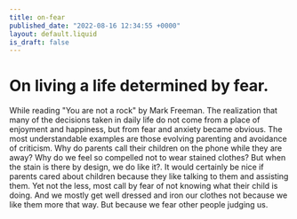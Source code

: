 ```yaml
---
title: on-fear
published_date: "2022-08-16 12:34:55 +0000"
layout: default.liquid
is_draft: false
---
```

# On living a life determined by fear.

While reading "You are not a rock" by Mark Freeman. The realization that many of the decisions taken in daily life do not come from a place of enjoyment and
happiness, but from fear and anxiety became obvious. The most understandable examples are those evolving parenting and avoidance of criticism. Why do parents call their children on the phone while they are away? Why do we feel so compelled not to wear stained clothes? But when the stain is there by design, we do like it?.
It would certainly be nice if parents cared about children because they like talking to them and assisting them. Yet not the less, most call by fear of not knowing what their child is doing. And we mostly get well dressed and iron our clothes not because we like them more that way. But because we fear other people judging us.
